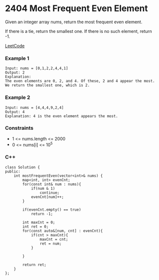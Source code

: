 # 2404 Most Frequent Even Element

Given an integer array nums, return the most frequent even element.

If there is a tie, return the smallest one. If there is no such element, return -1.

[LeetCode](https://leetcode.cn/problems/most-frequent-even-element/)


### Example 1

```
Input: nums = [0,1,2,2,4,4,1]
Output: 2
Explanation:
The even elements are 0, 2, and 4. Of these, 2 and 4 appear the most.
We return the smallest one, which is 2.
```

### Example 2

```
Input: nums = [4,4,4,9,2,4]
Output: 4
Explanation: 4 is the even element appears the most.
```

### Constraints

* 1 <= nums.length <= 2000
* 0 <= nums[i] <= 10<sup>5</sup>

### C++ 

```
class Solution {
public:
    int mostFrequentEven(vector<int>& nums) {
        map<int, int> evenCnt;
        for(const int& num : nums){
            if(num & 1)
                continue;
            evenCnt[num]++;
        }

        if(evenCnt.empty() == true)
            return -1;

        int maxCnt = 0;
        int ret = 0;
        for(const auto&[num, cnt] : evenCnt){
            if(cnt > maxCnt){
                maxCnt = cnt;
                ret = num;
            }
                
        }
        
        return ret;
    }
};
```